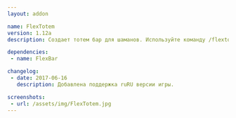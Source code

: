 ```yaml
---
layout: addon

name: FlexTotem
version: 1.12a
description: Создает тотем бар для шаманов. Используйте команду /flextotem default для загрузки настроек по умолчанию. Использовать только с аддоном FlexBar.

dependencies:
 - name: FlexBar

changelog:
 - date: 2017-06-16
   description: Добавлена поддержка ruRU версии игры.

screenshots:
 - url: /assets/img/FlexTotem.jpg
---
```

